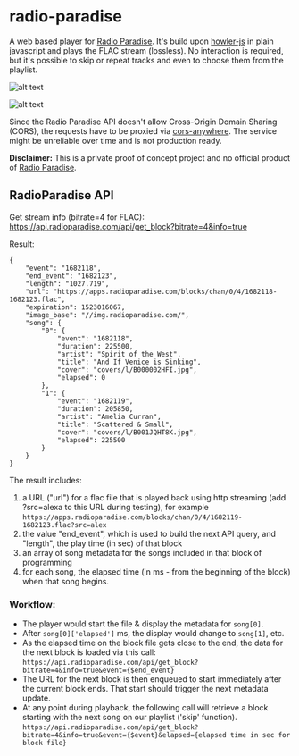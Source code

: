 # radio-paradise

A web based player for [Radio Paradise](http://www.radioparadise.com). It's build upon [howler-js](https://github.com/goldfire/howler.js) in plain javascript and plays the FLAC stream (lossless). No interaction is required, but it's possible to skip or repeat tracks and even to choose them from the playlist.

![alt text](https://github.com/marco79cgn/radio-paradise/blob/master/rp-player-gui.png "")

![alt text](https://github.com/marco79cgn/radio-paradise/blob/master/rp-player-playlist.png "")

Since the Radio Paradise API doesn't allow Cross-Origin Domain Sharing (CORS), the requests have to be proxied via [cors-anywhere](https://cors-anywhere.herokuapp.com/). The service might be unreliable over time and is not production ready.

**Disclaimer:**
This is a private proof of concept project and no official product of [Radio Paradise](http://www.radioparadise.com).

## RadioParadise API

Get stream info (bitrate=4 for FLAC):
https://api.radioparadise.com/api/get_block?bitrate=4&info=true

Result:
```
{
    "event": "1682118",
    "end_event": "1682123",
    "length": "1027.719",
    "url": "https://apps.radioparadise.com/blocks/chan/0/4/1682118-1682123.flac",
    "expiration": 1523016067,
    "image_base": "//img.radioparadise.com/",
    "song": {
        "0": {
            "event": "1682118",
            "duration": 225500,
            "artist": "Spirit of the West",
            "title": "And If Venice is Sinking",
            "cover": "covers/l/B000002HFI.jpg",
            "elapsed": 0
        },
        "1": {
            "event": "1682119",
            "duration": 205850,
            "artist": "Amelia Curran",
            "title": "Scattered & Small",
            "cover": "covers/l/B001JQHT8K.jpg",
            "elapsed": 225500
        }
    }
}
```

The result includes:
1. a URL ("url") for a flac file that is played back using http streaming (add ?src=alexa to this URL during testing), for example
`https://apps.radioparadise.com/blocks/chan/0/4/1682119-1682123.flac?src=alex`
2. the value "end_event", which is used to build the next API query, and "length", the play time (in sec) of that block
3. an array of song metadata for the songs included in that block of programming
4. for each song, the elapsed time (in ms - from the beginning of the block) when that song begins.

### Workflow:
- The player would start the file & display the metadata for `song[0]`. 
- After `song[0]['elapsed']` ms, the display would change to `song[1]`, etc.
- As the elapsed time on the block file gets close to the end, the data for the next block is loaded via this call:
`https://api.radioparadise.com/api/get_block?bitrate=4&info=true&event={$end_event}`
- The URL for the next block is then enqueued to start immediately after the current block ends. That start should trigger the next metadata update.
- At any point during playback, the following call will retrieve a block starting with the next song on our playlist ('skip' function).
`https://api.radioparadise.com/api/get_block?bitrate=4&info=true&event={$event}&elapsed={elapsed time in sec for block file}`
